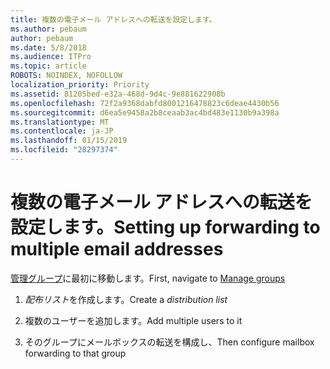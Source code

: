 ```yaml
---
title: 複数の電子メール アドレスへの転送を設定します。
ms.author: pebaum
author: pebaum
ms.date: 5/8/2018
ms.audience: ITPro
ms.topic: article
ROBOTS: NOINDEX, NOFOLLOW
localization_priority: Priority
ms.assetid: 81205bed-e32a-468d-9d4c-9e881622908b
ms.openlocfilehash: 72f2a9368dabfd8001216478823c6deae4430b56
ms.sourcegitcommit: d6ea5e9458a2b8ceaab3ac4bd483e1130b9a398a
ms.translationtype: MT
ms.contentlocale: ja-JP
ms.lasthandoff: 01/15/2019
ms.locfileid: "28297374"
---
```

# <a name="setting-up-forwarding-to-multiple-email-addresses"></a><span data-ttu-id="48ade-102">複数の電子メール アドレスへの転送を設定します。</span><span class="sxs-lookup"><span data-stu-id="48ade-102">Setting up forwarding to multiple email addresses</span></span>

<span data-ttu-id="48ade-103">[管理グループ](https://portal.office.com/adminportal/home#/groups)に最初に移動します。</span><span class="sxs-lookup"><span data-stu-id="48ade-103">First, navigate to [Manage groups](https://portal.office.com/adminportal/home#/groups)</span></span>
  
1. <span data-ttu-id="48ade-104">*配布リスト*を作成します。</span><span class="sxs-lookup"><span data-stu-id="48ade-104">Create a  *distribution list*</span></span> 
    
2. <span data-ttu-id="48ade-105">複数のユーザーを追加します。</span><span class="sxs-lookup"><span data-stu-id="48ade-105">Add multiple users to it</span></span>
    
3. <span data-ttu-id="48ade-106">そのグループにメールボックスの転送を構成し、</span><span class="sxs-lookup"><span data-stu-id="48ade-106">Then configure mailbox forwarding to that group</span></span>
    

